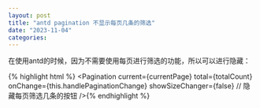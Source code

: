 ```yaml
---
layout: post
title: "antd pagination 不显示每页几条的筛选"
date: "2023-11-04"
categories: 
---
```

<p>在使用antd的时候，因为不需要使用每页进行筛选的功能，所以可以进行隐藏：</p>
{% highlight html %} &lt;Pagination
current={currentPage}
total={totalCount}
onChange={this.handlePaginationChange}
showSizeChanger={false} // 隐藏每页筛选几条的按钮
/&gt;{% endhighlight %}
